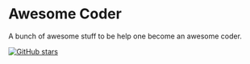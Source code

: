 # Awesome Coder 



A bunch of awesome stuff to be help one become an awesome coder.  



[![GitHub stars](https://img.shields.io/github/stars/murffious/awesome-coder.svg?style=social&label=Star)](https://github.com/murffious/awesome-coder/)

